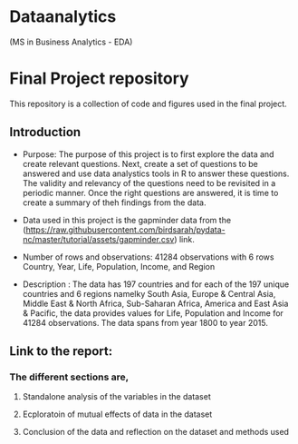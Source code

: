 # Dataanalytics
 (MS in Business Analytics - EDA)
# Final Project repository

This repository is a collection of code and figures used in the final project.

## Introduction

- Purpose: The purpose of this project is to first explore the data and create relevant questions. Next, create a set of questions to be answered and use data analystics tools in R to answer these questions. The validity and relevancy of the questions need to be revisited in a periodic manner. Once the right questions are answered, it is time to create a summary of theh findings from the data. 

- Data used in this project is the gapminder data from the (https://raw.githubusercontent.com/birdsarah/pydata-nc/master/tutorial/assets/gapminder.csv) link.

- Number of rows and observations: 41284 observations with 6 rows Country, Year, Life, Population, Income, and Region

- Description : The data has 197 countries and for each of the 197 unique countries and 6 regions namelky South Asia, Europe & Central Asia, Middle East & North Africa, Sub-Saharan Africa, America and East Asia & Pacific, the data provides values for Life, Population and Income for 41284 observations. The data spans from year 1800 to year 2015.  

## Link to the report: 

### The different sections are, 

1. Standalone analysis of the variables in the dataset

2. Ecploratoin of mutual effects of data in the dataset

3. Conclusion of the data and reflection on the dataset and methods used

